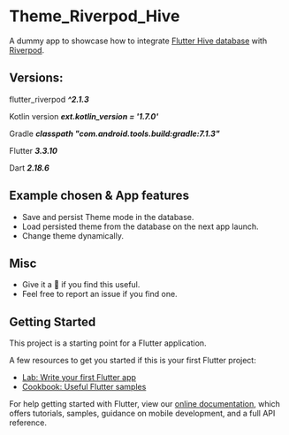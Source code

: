 # Theme_Riverpod_Hive

A dummy app to showcase how to integrate [Flutter Hive database](https://pub.dev/packages/hive_flutter) with [Riverpod](https://pub.dev/packages/riverpod).

## Versions:

flutter_riverpod ***^2.1.3***

Kotlin version ***ext.kotlin_version = '1.7.0'***

Gradle ***classpath "com.android.tools.build:gradle:7.1.3"***

Flutter ***3.3.10***

Dart ***2.18.6***


## Example chosen & App features
 - Save and persist Theme mode in the database.
 - Load persisted theme from the database on the next app launch.
 - Change theme dynamically.

## Misc
- Give it a 🌟 if you find this useful.
- Feel free to report an issue if you find one.

## Getting Started

This project is a starting point for a Flutter application.

A few resources to get you started if this is your first Flutter project:

- [Lab: Write your first Flutter app](https://flutter.dev/docs/get-started/codelab)
- [Cookbook: Useful Flutter samples](https://flutter.dev/docs/cookbook)

For help getting started with Flutter, view our
[online documentation](https://flutter.dev/docs), which offers tutorials,
samples, guidance on mobile development, and a full API reference.
